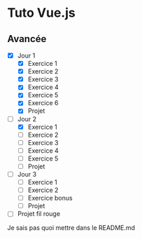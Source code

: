 # Tuto Vue.js

## Avancée

- [x] Jour 1
  - [x] Exercice 1
  - [x] Exercice 2
  - [x] Exercice 3
  - [x] Exercice 4
  - [x] Exercice 5
  - [x] Exercice 6
  - [x] Projet
- [ ] Jour 2
  - [x] Exercice 1
  - [ ] Exercice 2
  - [ ] Exercice 3
  - [ ] Exercice 4
  - [ ] Exercice 5
  - [ ] Projet
- [ ] Jour 3
  - [ ] Exercice 1
  - [ ] Exercice 2
  - [ ] Exercice bonus
  - [ ] Projet
- [ ] Projet fil rouge

Je sais pas quoi mettre dans le README.md
